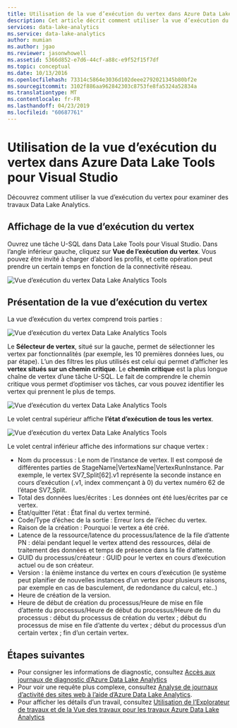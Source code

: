 ```yaml
---
title: Utilisation de la vue d’exécution du vertex dans Azure Data Lake Tools pour Visual Studio
description: Cet article décrit comment utiliser la vue d’exécution du vertex pour examiner des travaux Data Lake Analytics.
services: data-lake-analytics
ms.service: data-lake-analytics
author: mumian
ms.author: jgao
ms.reviewer: jasonwhowell
ms.assetid: 5366d852-e7d6-44cf-a88c-e9f52f15f7df
ms.topic: conceptual
ms.date: 10/13/2016
ms.openlocfilehash: 73314c5864e3036d102deee2792021345b80bf2e
ms.sourcegitcommit: 3102f886aa962842303c8753fe8fa5324a52834a
ms.translationtype: MT
ms.contentlocale: fr-FR
ms.lasthandoff: 04/23/2019
ms.locfileid: "60687761"
---
```

# <a name="use-the-vertex-execution-view-in-data-lake-tools-for-visual-studio"></a>Utilisation de la vue d’exécution du vertex dans Azure Data Lake Tools pour Visual Studio
Découvrez comment utiliser la vue d’exécution du vertex pour examiner des travaux Data Lake Analytics.


## <a name="open-the-vertex-execution-view"></a>Affichage de la vue d’exécution du vertex
Ouvrez une tâche U-SQL dans Data Lake Tools pour Visual Studio. Dans l’angle inférieur gauche, cliquez sur **Vue de l’exécution du vertex**. Vous pouvez être invité à charger d’abord les profils, et cette opération peut prendre un certain temps en fonction de la connectivité réseau.

![Vue d’exécution du vertex Data Lake Analytics Tools](./media/data-lake-analytics-data-lake-tools-use-vertex-execution-view/data-lake-tools-open-vertex-execution-view.png)

## <a name="understand-vertex-execution-view"></a>Présentation de la vue d’exécution du vertex
La vue d’exécution du vertex comprend trois parties :

![Vue d’exécution du vertex Data Lake Analytics Tools](./media/data-lake-analytics-data-lake-tools-use-vertex-execution-view/data-lake-tools-vertex-execution-view.png)

Le **Sélecteur de vertex**, situé sur la gauche, permet de sélectionner les vertex par fonctionnalités (par exemple, les 10 premières données lues, ou par étape). L’un des filtres les plus utilisés est celui qui permet d’afficher les **vertex situés sur un chemin critique**. Le **chemin critique** est la plus longue chaîne de vertex d’une tâche U-SQL. Le fait de comprendre le chemin critique vous permet d’optimiser vos tâches, car vous pouvez identifier les vertex qui prennent le plus de temps.
  
![Vue d’exécution du vertex Data Lake Analytics Tools](./media/data-lake-analytics-data-lake-tools-use-vertex-execution-view/data-lake-tools-vertex-execution-view-pane2.png)

Le volet central supérieur affiche **l’état d’exécution de tous les vertex**.
  
![Vue d’exécution du vertex Data Lake Analytics Tools](./media/data-lake-analytics-data-lake-tools-use-vertex-execution-view/data-lake-tools-vertex-execution-view-pane3.png)

Le volet central inférieur affiche des informations sur chaque vertex :
* Nom du processus : Le nom de l’instance de vertex. Il est composé de différentes parties de StageName|VertexName|VertexRunInstance. Par exemple, le vertex SV7_Split[62].v1 représente la seconde instance en cours d’exécution (.v1, index commençant à 0) du vertex numéro 62 de l’étape SV7_Split.
* Total des données lues/écrites : Les données ont été lues/écrites par ce vertex.
* État/quitter l’état : État final du vertex terminé.
* Code/Type d’échec de la sortie : Erreur lors de l’échec du vertex.
* Raison de la création : Pourquoi le vertex a été créé.
* Latence de la ressource/latence du processus/latence de la file d’attente PN : délai pendant lequel le vertex attend des ressources, délai de traitement des données et temps de présence dans la file d’attente.
* GUID du processus/créateur : GUID pour le vertex en cours d’exécution actuel ou de son créateur.
* Version : la énième instance du vertex en cours d’exécution (le système peut planifier de nouvelles instances d’un vertex pour plusieurs raisons, par exemple en cas de basculement, de redondance du calcul, etc..)
* Heure de création de la version.
* Heure de début de création du processus/Heure de mise en file d’attente du processus/Heure de début du processus/Heure de fin du processus : début du processus de création du vertex ; début du processus de mise en file d’attente du vertex ; début du processus d’un certain vertex ; fin d’un certain vertex.

## <a name="next-steps"></a>Étapes suivantes
* Pour consigner les informations de diagnostic, consultez [Accès aux journaux de diagnostic d’Azure Data Lake Analytics](data-lake-analytics-diagnostic-logs.md)
* Pour voir une requête plus complexe, consultez [Analyse de journaux d’activité des sites web à l’aide d’Azure Data Lake Analytics](data-lake-analytics-analyze-weblogs.md).
* Pour afficher les détails d’un travail, consultez [Utilisation de l’Explorateur de travaux et de la Vue des travaux pour les travaux Azure Data Lake Analytics](data-lake-analytics-data-lake-tools-view-jobs.md)
